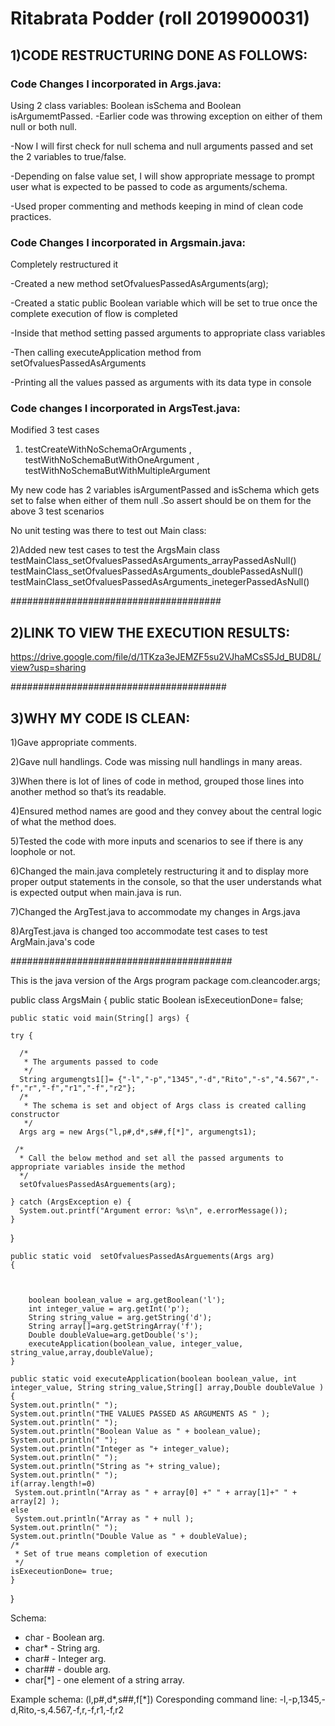 # Ritabrata Podder (roll 2019900031)

## 1)CODE RESTRUCTURING DONE AS FOLLOWS:

### Code Changes I incorporated in Args.java:

Using 2 class variables: Boolean isSchema and Boolean isArgumemtPassed.
 -Earlier code was throwing exception on either of them null or both null. 
 
 
 -Now I will first check for null schema and null arguments passed and set the 2 variables to true/false.


-Depending on false value set, I will show appropriate message to prompt user what is expected to be passed to code as arguments/schema.


-Used proper commenting and methods keeping in mind of clean code practices.

### Code Changes I incorporated in Argsmain.java:

Completely restructured it


-Created a new method setOfvaluesPassedAsArguments(arg);


-Created a static public Boolean variable which will be set to true once the complete execution of flow is completed 


-Inside that method setting passed arguments to appropriate class variables


-Then calling executeApplication method from setOfvaluesPassedAsArguments


-Printing all the values passed as arguments with its data type in console

### Code changes I incorporated in ArgsTest.java:

Modified 3 test cases 


1) testCreateWithNoSchemaOrArguments , testWithNoSchemaButWithOneArgument
 , testWithNoSchemaButWithMultipleArgument


My new code has 2 variables isArgumentPassed and isSchema which gets set to false when either of them null .So assert should be on them for the above 3 test scenarios

No unit testing was there to test out Main class:


2)Added new test cases to test the ArgsMain class
  testMainClass_setOfvaluesPassedAsArguments_arrayPassedAsNull()
  testMainClass_setOfvaluesPassedAsArguments_doublePassedAsNull()
  testMainClass_setOfvaluesPassedAsArguments_inetegerPassedAsNull()

######################################

## 2)LINK TO VIEW THE EXECUTION RESULTS:
https://drive.google.com/file/d/1TKza3eJEMZF5su2VJhaMCsS5Jd_BUD8L/view?usp=sharing

#######################################

## 3)WHY MY CODE IS CLEAN:

1)Gave appropriate comments.


2)Gave null handlings.
   Code was missing null handlings in many areas.


3)When there is lot of lines of code in method, grouped those lines into another method so that’s its readable.


4)Ensured method names are good and they convey about the central logic of what the method does.


5)Tested the code with more inputs and scenarios to see if there is any loophole or not.


6)Changed the main.java completely restructuring it and to display more proper output statements in the console, so that the user understands what is expected output when main.java is run.


7)Changed the ArgTest.java to accommodate my changes in Args.java


8)ArgTest.java is changed too accommodate test cases to test ArgMain.java's code

########################################


This is the java version of the Args program 
package com.cleancoder.args;

public class ArgsMain {
	public static Boolean isExeceutionDone= false;
    
	public static void main(String[] args) {
    
    try {
      
      /*
       * The arguments passed to code
       */
      String argumengts1[]= {"-l","-p","1345","-d","Rito","-s","4.567","-f","r","-f","r1","-f","r2"};
      /*
       * The schema is set and object of Args class is created calling constructor
       */
      Args arg = new Args("l,p#,d*,s##,f[*]", argumengts1);
      
     /*
      * Call the below method and set all the passed arguments to appropriate variables inside the method
      */
      setOfvaluesPassedAsArguements(arg);
      
    } catch (ArgsException e) {
      System.out.printf("Argument error: %s\n", e.errorMessage());
    }
  }
    
    public static void  setOfvaluesPassedAsArguements(Args arg)
    {
    	
    	
    	
    	boolean boolean_value = arg.getBoolean('l');
        int integer_value = arg.getInt('p');
        String string_value = arg.getString('d');
        String array[]=arg.getStringArray('f');
        Double doubleValue=arg.getDouble('s');
        executeApplication(boolean_value, integer_value, string_value,array,doubleValue);
    }
  
    public static void executeApplication(boolean boolean_value, int integer_value, String string_value,String[] array,Double doubleValue ) {
	System.out.println(" ");
	System.out.println("THE VALUES PASSED AS ARGUMENTS AS " );
    System.out.println(" ");
    System.out.println("Boolean Value as " + boolean_value);
    System.out.println(" ");
    System.out.println("Integer as "+ integer_value);
    System.out.println(" ");
    System.out.println("String as "+ string_value);
    System.out.println(" ");
    if(array.length!=0)
     System.out.println("Array as " + array[0] +" " + array[1]+" " + array[2] );
    else
     System.out.println("Array as " + null );	
    System.out.println(" ");
    System.out.println("Double Value as " + doubleValue);
    /*
     * Set of true means completion of execution
     */
    isExeceutionDone= true;
    }
   
}

Schema:
 - char    - Boolean arg.
 - char*   - String arg.
 - char#   - Integer arg.
 - char##  - double arg.
 - char[*] - one element of a string array.

Example schema: (l,p#,d*,s##,f[*])
Coresponding command line: -l,-p,1345,-d,Rito,-s,4.567,-f,r,-f,r1,-f,r2

